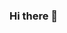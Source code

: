 ### Hi there 👋

<!--
**aamohamedo/aamohamedo** is a ✨ _special_ ✨ repository because its `README.md` (this file) appears on your GitHub profile.

Here are some ideas to get you started:

- 🔭 I’m currently working on ...

I'm currently enrolled in School of Code bootcamp to become a software developer. The bootcamp offers an intensive, immersive learning experience that's designed to prepare me for a career in software development in a relatively short amount of time. Throughout the program, I'm learning important coding languages and software development best practices and developing my soft-skills while gaining experience working on real-world projects. It's been a challenging but rewarding experience, and I'm excited to continue learning and growing as a developer. I believe that becoming a software developer is a smart career choice given the growing demand for skilled developers. I'm committed to putting in the hard work and dedication needed to succeed in this field, and I'm looking forward to the opportunities that lie ahead.

- 🌱 I’m currently learning ...
- 👯 I’m looking to collaborate on ...
- 🤔 I’m looking for help with ...
- 💬 Ask me about ...
- 📫 How to reach me: ...
- 😄 Pronouns: ...
- ⚡ Fun fact: ...
-->
